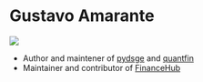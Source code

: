 [pydsge]: http://www.pydsge.com
[financehub]: http://www.financehub.community
[quantfin]: https://github.com/gusamarante/QuantFin

# Gustavo Amarante
![](https://img.shields.io/github/followers/gusamarante?style=social)
* Author and maintener of [pydsge][pydsge] and [quantfin][QuantFin]
* Maintainer and contributor of [FinanceHub][financehub]
